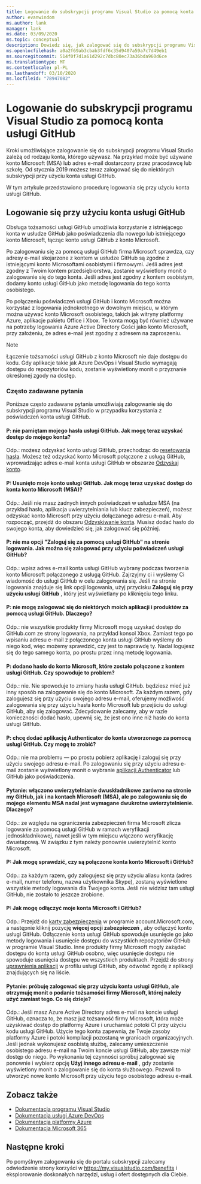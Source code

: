 ```yaml
---
title: Logowanie do subskrypcji programu Visual Studio za pomocą konta usługi GitHub | Microsoft Docs
author: evanwindom
ms.author: lank
manager: lank
ms.date: 03/09/2020
ms.topic: conceptual
description: Dowiedz się, jak zalogować się do subskrypcji programu Visual Studio za pomocą konta usługi GitHub.
ms.openlocfilehash: a0a2f69ab3cbab3fdf6c35d9407a59a7c7d49eb1
ms.sourcegitcommit: 514f0f7d1a61d292c7dbc80ec73a36bda960d6ce
ms.translationtype: MT
ms.contentlocale: pl-PL
ms.lasthandoff: 03/10/2020
ms.locfileid: "78947082"
---
```

# <a name="signing-in-to-visual-studio-subscriptions-with-your-github-account"></a>Logowanie do subskrypcji programu Visual Studio za pomocą konta usługi GitHub 

Kroki umożliwiające zalogowanie się do subskrypcji programu Visual Studio zależą od rodzaju konta, którego używasz. Na przykład może być używane konto Microsoft (MSA) lub adres e-mail dostarczony przez pracodawcę lub szkołę. Od stycznia 2019 możesz teraz zalogować się do niektórych subskrypcji przy użyciu konta usługi GitHub. 

W tym artykule przedstawiono procedurę logowania się przy użyciu konta usługi GitHub.

## <a name="signing-in-with-your-github-account"></a>Logowanie się przy użyciu konta usługi GitHub

Obsługa tożsamości usługi GitHub umożliwia korzystanie z istniejącego konta w usłudze GitHub jako poświadczenia dla nowego lub istniejącego konto Microsoft, łącząc konto usługi GitHub z konto Microsoft. 

Po zalogowaniu się za pomocą usługi GitHub firma Microsoft sprawdza, czy adresy e-mail skojarzone z kontem w usłudze GitHub są zgodne z istniejącymi konto Microsoftami osobistymi i firmowymi. Jeśli adres jest zgodny z Twoim kontem przedsiębiorstwa, zostanie wyświetlony monit o zalogowanie się do tego konta. Jeśli adres jest zgodny z kontem osobistym, dodamy konto usługi GitHub jako metodę logowania do tego konta osobistego.

Po połączeniu poświadczeń usługi GitHub i konto Microsoft można korzystać z logowania jednokrotnego w dowolnym miejscu, w którym można używać konto Microsoft osobistego, takich jak witryny platformy Azure, aplikacje pakietu Office i Xbox. Te konta mogą być również używane na potrzeby logowania Azure Active Directory Gości jako konto Microsoft, przy założeniu, że adres e-mail jest zgodny z adresem na zaproszeniu.

> [!NOTE]
> Łączenie tożsamości usługi GitHub z konto Microsoft nie daje dostępu do kodu. Gdy aplikacje takie jak Azure DevOps i Visual Studio wymagają dostępu do repozytoriów kodu, zostanie wyświetlony monit o przyznanie określonej zgody na dostęp. 

### <a name="frequently-asked-questions"></a>Często zadawane pytania
Poniższe często zadawane pytania umożliwiają zalogowanie się do subskrypcji programu Visual Studio w przypadku korzystania z poświadczeń konta usługi GitHub.

#### <a name="q-i-forgot-my-github-password--how-can-i-access-my-account-now"></a>P: nie pamiętam mojego hasła usługi GitHub.  Jak mogę teraz uzyskać dostęp do mojego konta?
Odp.: możesz odzyskać konto usługi GitHub, przechodząc do [resetowania hasła](https://github.com/password_reset). Możesz też odzyskać konto Microsoft połączone z usługą GitHub, wprowadzając adres e-mail konta usługi GitHub w obszarze [Odzyskaj konto](https://account.live.com/password/reset).

#### <a name="q-i-deleted-my-github-account--how-can-i-access-my-microsoft-account-msa-now"></a>P: Usunięto moje konto usługi GitHub.  Jak mogę teraz uzyskać dostęp do konta konto Microsoft (MSA)?
Odp.: Jeśli nie masz żadnych innych poświadczeń w usłudze MSA (na przykład hasło, aplikacja uwierzytelniania lub klucz zabezpieczeń), możesz odzyskać konto Microsoft przy użyciu dołączanego adresu e-mail. Aby rozpocząć, przejdź do obszaru [Odzyskiwanie konta](https://account.live.com/password/reset). Musisz dodać hasło do swojego konta, aby dowiedzieć się, jak zalogować się później. 

#### <a name="q-theres-no-sign-in-with-github-option-on-the-sign-in-page--how-can-i-use-my-github-credentials-to-sign-in"></a>P: nie ma opcji "Zaloguj się za pomocą usługi GitHub" na stronie logowania.  Jak można się zalogować przy użyciu poświadczeń usługi GitHub?
Odp.: wpisz adres e-mail konta usługi GitHub wybrany podczas tworzenia konto Microsoft połączonego z usługą GitHub. Zajrzyjmy ci i wyślemy Ci wiadomość do usługi GitHub w celu zalogowania się. Jeśli na stronie logowania znajduje się link opcji logowania, użyj przycisku **Zaloguj się przy użyciu usługi GitHub** , który jest wyświetlany po kliknięciu tego linku. 

#### <a name="q-i-cant-sign-in-to-some-of-my-apps-and-products-with-github--why"></a>P: nie mogę zalogować się do niektórych moich aplikacji i produktów za pomocą usługi GitHub.  Dlaczego?
Odp.: nie wszystkie produkty firmy Microsoft mogą uzyskać dostęp do GitHub.com ze strony logowania, na przykład konsol Xbox. Zamiast tego po wpisaniu adresu e-mail z połączonego konta usługi GitHub wyślemy do niego kod, więc możemy sprawdzić, czy jest to naprawdę ty. Nadal logujesz się do tego samego konta, po prostu przez inną metodę logowania. 

#### <a name="q--ive-added-a-password-to-the-microsoft-account-i-have-linked-to-my-github-account--will-that-cause-a-problem"></a>P: dodano hasło do konto Microsoft, które zostało połączone z kontem usługi GitHub.  Czy spowoduje to problem?
Odp.: nie. Nie spowoduje to zmiany hasła usługi GitHub. będziesz mieć już inny sposób na zalogowanie się do konto Microsoft. Za każdym razem, gdy zalogujesz się przy użyciu swojego adresu e-mail, oferujemy możliwość zalogowania się przy użyciu hasła konto Microsoft lub przejściu do usługi GitHub, aby się zalogować. Zdecydowanie zalecamy, aby w razie konieczności dodać hasło, upewnij się, że jest ono inne niż hasło do konta usługi GitHub.

#### <a name="q-i-want-to-add-the-authenticator-app-to-the-account-i-created-using-github--can-i-do-that"></a>P: chcę dodać aplikację Authenticator do konta utworzonego za pomocą usługi GitHub.  Czy mogę to zrobić?
Odp.: nie ma problemu — po prostu pobierz aplikację i zaloguj się przy użyciu swojego adresu e-mail. Po zalogowaniu się przy użyciu adresu e-mail zostanie wyświetlony monit o wybranie [aplikacji Authenticator](https://www.microsoft.com/p/microsoft-authenticator/9nblgggzmcj6) lub GitHub jako poświadczenia.

#### <a name="q-ive-enabled-two-factor-authentication-on-both-my-github-and-microsoft-accounts-msa-but-when-i-sign-in-to-my-msa-im-still-asked-to-authenticate-twice--why"></a>Pytanie: włączono uwierzytelnianie dwuskładnikowe zarówno na stronie my GitHub, jak i na kontach Microsoft (MSA), ale po zalogowaniu się do mojego elementu MSA nadal jest wymagane dwukrotne uwierzytelnienie.  Dlaczego?
Odp.: ze względu na ograniczenia zabezpieczeń firma Microsoft zlicza logowanie za pomocą usługi GitHub w ramach weryfikacji jednoskładnikowej, nawet jeśli w tym miejscu włączono weryfikację dwuetapową. W związku z tym należy ponownie uwierzytelnić konto Microsoft. 

#### <a name="q--how-can-i-tell-if-my-microsoft-account-and-github-accounts-are-linked"></a>P: Jak mogę sprawdzić, czy są połączone konta konto Microsoft i GitHub?
Odp.: za każdym razem, gdy zalogujesz się przy użyciu aliasu konta (adres e-mail, numer telefonu, nazwa użytkownika Skype), zostaną wyświetlone wszystkie metody logowania dla Twojego konta. Jeśli nie widzisz tam usługi GitHub, nie zostało to jeszcze zrobione.

#### <a name="q--how-can-i-unlink-my-microsoft-and-github-accounts"></a>P: Jak mogę odłączyć moje konta Microsoft i GitHub? 
Odp.: Przejdź do [karty zabezpieczenia](https://account.microsoft.com/security) w programie account.Microsoft.com, a następnie kliknij pozycję **więcej opcji zabezpieczeń** , aby odłączyć konto usługi GitHub. Odłączenie konta usługi GitHub spowoduje usunięcie go jako metody logowania i usunięcie dostępu do wszystkich repozytoriów GitHub w programie Visual Studio. Inne produkty firmy Microsoft mogły zażądać dostępu do konta usługi GitHub osobno, więc usunięcie dostępu nie spowoduje usunięcia dostępu we wszystkich produktach. Przejdź do strony [uprawnienia aplikacji](https://github.com/settings/applications) w profilu usługi GitHub, aby odwołać zgodę z aplikacji znajdujących się na liście.

#### <a name="q--i-try-to-use-my-github-account-to-sign-in-but-im-prompted-that-i-already-have-a-microsoft-identity-that-i-should-use-instead--whats-happening"></a>Pytanie: próbuję zalogować się przy użyciu konta usługi GitHub, ale otrzymuję monit o podanie tożsamości firmy Microsoft, której należy użyć zamiast tego.  Co się dzieje?
Odp.: Jeśli masz Azure Active Directory adres e-mail na koncie usługi GitHub, oznacza to, że masz już tożsamość firmy Microsoft, która może uzyskiwać dostęp do platformy Azure i uruchamiać potoki CI przy użyciu kodu usługi GitHub. Użycie tego konta zapewnia, że Twoje zasoby platformy Azure i potoki kompilacji pozostaną w granicach organizacyjnych. Jeśli jednak wykonujesz osobistą służbę, zalecamy umieszczenie osobistego adresu e-mail na Twoim koncie usługi GitHub, aby zawsze miał dostęp do niego. Po wykonaniu tej czynności spróbuj zalogować się ponownie i wybierz opcję **Użyj innego adresu e-mail** , gdy zostanie wyświetlony monit o zalogowanie się do konta służbowego. Pozwoli to utworzyć nowe konto Microsoft przy użyciu tego osobistego adresu e-mail.

## <a name="see-also"></a>Zobacz także
- [Dokumentacja programu Visual Studio](https://docs.microsoft.com/visualstudio/)
- [Dokumentacja usługi Azure DevOps](https://docs.microsoft.com/azure/devops/)
- [Dokumentacja platformy Azure](https://docs.microsoft.com/azure/)
- [Dokumentacja Microsoft 365](https://docs.microsoft.com/microsoft-365/)

## <a name="next-steps"></a>Następne kroki
Po pomyślnym zalogowaniu się do portalu subskrypcji zalecamy odwiedzenie strony korzyści w https://my.visualstudio.com/benefits i eksplorowanie doskonałych narzędzi, usług i ofert dostępnych dla Ciebie.  
